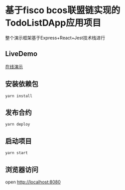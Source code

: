 # 基于fisco bcos联盟链实现的TodoListDApp应用项目

整个演示框架基于Express+React+Jest技术栈进行

## LiveDemo

[在线演示](http://bcos.hackdapp.com)

## 安装依赖包

```
yarn install
```

## 发布合约

```
yarn deploy
```

## 启动项目

```
yarn start
```

## 浏览器访问

open [http://localhost:8080](http://localhost:8080)
